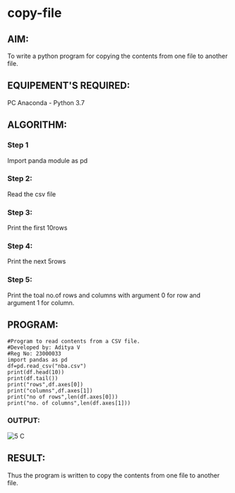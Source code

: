 # copy-file
## AIM:
To write a python program for copying the contents from one file to another file.
## EQUIPEMENT'S REQUIRED: 
PC
Anaconda - Python 3.7
## ALGORITHM: 
### Step 1
Import panda module as pd

### Step 2:
Read the csv file

### Step 3:
Print the first 10rows

### Step 4:
Print the next 5rows

### Step 5:
Print the toal no.of rows and columns with argument 0 for row and argument 1 for column.
## PROGRAM:
```
#Program to read contents from a CSV file.
#Developed by: Aditya V
#Reg No: 23000033
import pandas as pd
df=pd.read_csv("nba.csv")
print(df.head(10))
print(df.tail())
print("rows",df.axes[0])
print("columns",df.axes[1])
print("no of rows",len(df.axes[0]))
print("no. of columns",len(df.axes[1]))
```
### OUTPUT:
![5 C](https://github.com/ADITHYA23000033/copy-file/assets/148514544/73d65810-f4f6-4222-8281-9d479b20df78)
## RESULT:
Thus the program is written to copy the contents from one file to another file.
